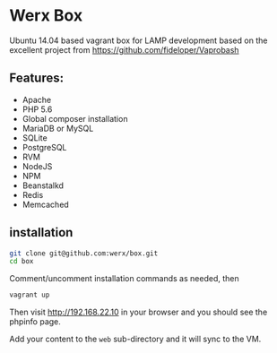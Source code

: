 # Werx Box

Ubuntu 14.04 based vagrant box for LAMP development based on the excellent project from <https://github.com/fideloper/Vaprobash>

## Features:

- Apache
- PHP 5.6
- Global composer installation
- MariaDB or MySQL
- SQLite
- PostgreSQL
- RVM
- NodeJS
- NPM
- Beanstalkd
- Redis
- Memcached

## installation
```bash
git clone git@github.com:werx/box.git
cd box
```
Comment/uncomment installation commands as needed, then

```bash
vagrant up
```

Then visit http://192.168.22.10 in your browser and you should see the phpinfo page.

Add your content to the `web` sub-directory and it will sync to the VM.
